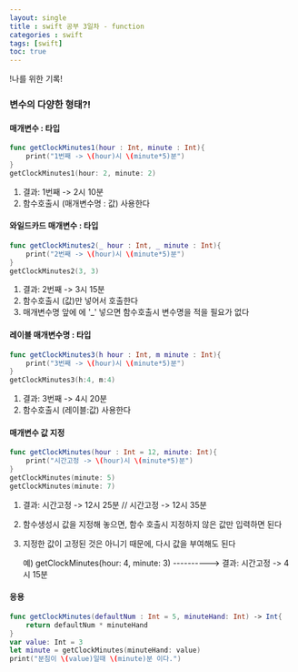 ```yaml
---
layout: single
title : swift 공부 3일차 - function
categories : swift
tags: [swift]
toc: true
---
```


!나를 위한 기록!

### 변수의 다양한 형태?!

#### 매개변수 : 타입

```swift
func getClockMinutes1(hour : Int, minute : Int){
    print("1번째 -> \(hour)시 \(minute*5)분")
}
getClockMinutes1(hour: 2, minute: 2)
```

1. 결과: 1번째 -> 2시 10분
2. 함수호출시 (매개변수명 : 값) 사용한다

#### 와일드카드 매개변수 : 타입

```swift
func getClockMinutes2(_ hour : Int, _ minute : Int){
    print("2번째 -> \(hour)시 \(minute*5)분")
}
getClockMinutes2(3, 3)
```

1. 결과: 2번째 -> 3시 15분
2. 함수호출시 (값)만 넣어서 호출한다
3. 매개변수명 앞에 에 '_' 넣으면 함수호출시 변수명을 적을 필요가 없다

#### 레이블 매개변수명 : 타입

```swift
func getClockMinutes3(h hour : Int, m minute : Int){
    print("3번째 -> \(hour)시 \(minute*5)분")
}
getClockMinutes3(h:4, m:4)
```

1. 결과: 3번째 -> 4시 20분
2. 함수호출시 (레이블:값)  사용한다

#### 매개변수 값 지정

```swift
func getClockMinutes(hour : Int = 12, minute: Int){
    print("시간고정 -> \(hour)시 \(minute*5)분")
}
getClockMinutes(minute: 5)
getClockMinutes(minute: 7)
```

1. 결과: 시간고정 -> 12시 25분 // 시간고정 -> 12시 35분

2. 함수생성시 값을 지정해 놓으면, 함수 호출시 지정하지 않은 값만 입력하면 된다

3. 지정한 값이 고정된 것은 아니기 때문에, 다시 값을 부여해도 된다 

   예) getClockMinutes(hour: 4, minute: 3)   ----------> 결과: 시간고정 -> 4시 15분

#### 응용
```swift
func getClockMinutes(defaultNum : Int = 5, minuteHand: Int) -> Int{
    return defaultNum * minuteHand
}
var value: Int = 3
let minute = getClockMinutes(minuteHand: value)
print("분침이 \(value)일때 \(minute)분 이다.")
```

   

